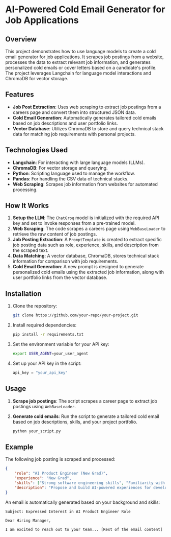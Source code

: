 # AI-Powered Cold Email Generator for Job Applications

## Overview

This project demonstrates how to use language models to create a cold email generator for job applications. It scrapes job postings from a website, processes the data to extract relevant job information, and generates personalized cold emails or cover letters based on a candidate's profile. The project leverages Langchain for language model interactions and ChromaDB for vector storage.

## Features

- **Job Post Extraction**: Uses web scraping to extract job postings from a careers page and convert them into structured JSON data.
- **Cold Email Generation**: Automatically generates tailored cold emails based on job descriptions and user portfolio links.
- **Vector Database**: Utilizes ChromaDB to store and query technical stack data for matching job requirements with personal projects.

## Technologies Used

- **Langchain**: For interacting with large language models (LLMs).
- **ChromaDB**: For vector storage and querying.
- **Python**: Scripting language used to manage the workflow.
- **Pandas**: For handling the CSV data of technical stacks.
- **Web Scraping**: Scrapes job information from websites for automated processing.

## How It Works

1. **Setup the LLM**: The `ChatGroq` model is initialized with the required API key and set to invoke responses from a pre-trained model.
2. **Web Scraping**: The code scrapes a careers page using `WebBaseLoader` to retrieve the raw content of job postings.
3. **Job Posting Extraction**: A `PromptTemplate` is created to extract specific job posting data such as role, experience, skills, and description from the scraped text.
4. **Data Matching**: A vector database, ChromaDB, stores technical stack information for comparison with job requirements.
5. **Cold Email Generation**: A new prompt is designed to generate personalized cold emails using the extracted job information, along with user portfolio links from the vector database.

## Installation

1. Clone the repository:

    ```bash
    git clone https://github.com/your-repo/your-project.git
    ```

2. Install required dependencies:

    ```bash
    pip install -r requirements.txt
    ```

3. Set the environment variable for your API key:

    ```bash
    export USER_AGENT=your_user_agent
    ```

4. Set up your API key in the script:

    ```python
    api_key = "your_api_key"
    ```

## Usage

1. **Scrape job postings**: The script scrapes a career page to extract job postings using `WebBaseLoader`.
   
2. **Generate cold emails**: Run the script to generate a tailored cold email based on job descriptions, skills, and your project portfolio.

    ```python
    python your_script.py
    ```

## Example

The following job posting is scraped and processed:

```json
{
    "role": "AI Product Engineer (New Grad)",
    "experience": "New Grad",
    "skills": ["Strong software engineering skills", "Familiarity with AI-powered developer tools"],
    "description": "Propose and build AI-powered experiences for developers."
}
```

An email is automatically generated based on your background and skills:

```text
Subject: Expressed Interest in AI Product Engineer Role

Dear Hiring Manager,

I am excited to reach out to your team... [Rest of the email content]
```